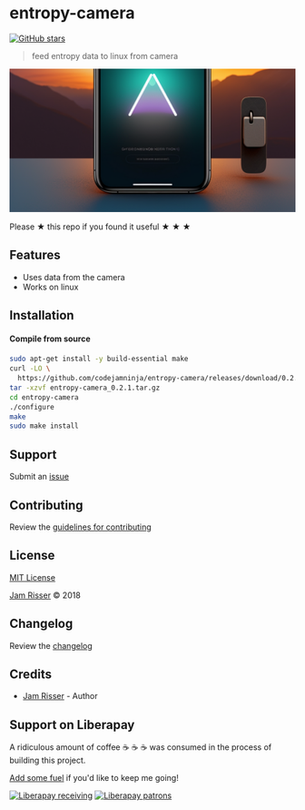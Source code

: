 # entropy-camera

[![GitHub stars](https://img.shields.io/github/stars/codejamninja/entropy-camera.svg?style=social&label=Stars)](https://github.com/codejamninja/entropy-camera)

> feed entropy data to linux from camera

![](assets/entropy-camera.png)

Please ★ this repo if you found it useful ★ ★ ★


## Features

* Uses data from the camera
* Works on linux


## Installation

#### Compile from source
```sh
sudo apt-get install -y build-essential make
curl -LO \
  https://github.com/codejamninja/entropy-camera/releases/download/0.2.1/entropy-camera_0.2.1.tar.gz
tar -xzvf entropy-camera_0.2.1.tar.gz
cd entropy-camera
./configure
make
sudo make install
```


## Support

Submit an [issue](https://github.com/codejamninja/entropy-camera/issues/new)


## Contributing

Review the [guidelines for contributing](https://github.com/codejamninja/entropy-camera/blob/master/CONTRIBUTING.md)


## License

[MIT License](https://github.com/codejamninja/entropy-camera/blob/master/LICENSE)

[Jam Risser](https://codejam.ninja) © 2018


## Changelog

Review the [changelog](https://github.com/codejamninja/entropy-camera/blob/master/CHANGELOG.md)


## Credits

* [Jam Risser](https://codejam.ninja) - Author


## Support on Liberapay

A ridiculous amount of coffee ☕ ☕ ☕ was consumed in the process of building this project.

[Add some fuel](https://liberapay.com/codejamninja/donate) if you'd like to keep me going!

[![Liberapay receiving](https://img.shields.io/liberapay/receives/codejamninja.svg?style=flat-square)](https://liberapay.com/codejamninja/donate)
[![Liberapay patrons](https://img.shields.io/liberapay/patrons/codejamninja.svg?style=flat-square)](https://liberapay.com/codejamninja/donate)
